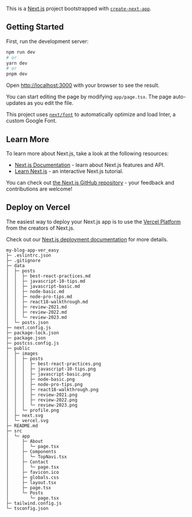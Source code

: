 This is a [Next.js](https://nextjs.org/) project bootstrapped with [`create-next-app`](https://github.com/vercel/next.js/tree/canary/packages/create-next-app).

## Getting Started

First, run the development server:

```bash
npm run dev
# or
yarn dev
# or
pnpm dev
```

Open [http://localhost:3000](http://localhost:3000) with your browser to see the result.

You can start editing the page by modifying `app/page.tsx`. The page auto-updates as you edit the file.

This project uses [`next/font`](https://nextjs.org/docs/basic-features/font-optimization) to automatically optimize and load Inter, a custom Google Font.

## Learn More

To learn more about Next.js, take a look at the following resources:

- [Next.js Documentation](https://nextjs.org/docs) - learn about Next.js features and API.
- [Learn Next.js](https://nextjs.org/learn) - an interactive Next.js tutorial.

You can check out [the Next.js GitHub repository](https://github.com/vercel/next.js/) - your feedback and contributions are welcome!

## Deploy on Vercel

The easiest way to deploy your Next.js app is to use the [Vercel Platform](https://vercel.com/new?utm_medium=default-template&filter=next.js&utm_source=create-next-app&utm_campaign=create-next-app-readme) from the creators of Next.js.

Check out our [Next.js deployment documentation](https://nextjs.org/docs/deployment) for more details.

```
my-blog-app-ver_easy
├─ .eslintrc.json
├─ .gitignore
├─ data
│  ├─ posts
│  │  ├─ best-react-practices.md
│  │  ├─ javascript-10-tips.md
│  │  ├─ javascript-basic.md
│  │  ├─ node-basic.md
│  │  ├─ node-pro-tips.md
│  │  ├─ react18-walkthrough.md
│  │  ├─ review-2021.md
│  │  ├─ review-2022.md
│  │  └─ review-2023.md
│  └─ posts.json
├─ next.config.js
├─ package-lock.json
├─ package.json
├─ postcss.config.js
├─ public
│  ├─ images
│  │  ├─ posts
│  │  │  ├─ best-react-practices.png
│  │  │  ├─ javascript-10-tips.png
│  │  │  ├─ javascript-basic.png
│  │  │  ├─ node-basic.png
│  │  │  ├─ node-pro-tips.png
│  │  │  ├─ react18-walkthrough.png
│  │  │  ├─ review-2021.png
│  │  │  ├─ review-2022.png
│  │  │  └─ review-2023.png
│  │  └─ profile.png
│  ├─ next.svg
│  └─ vercel.svg
├─ README.md
├─ src
│  └─ app
│     ├─ About
│     │  └─ page.tsx
│     ├─ Components
│     │  └─ TopNavi.tsx
│     ├─ Contact
│     │  └─ page.tsx
│     ├─ favicon.ico
│     ├─ globals.css
│     ├─ layout.tsx
│     ├─ page.tsx
│     └─ Posts
│        └─ page.tsx
├─ tailwind.config.js
└─ tsconfig.json

```